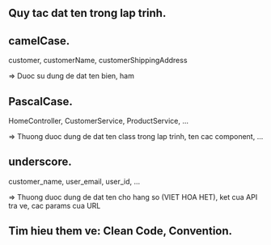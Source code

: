 ## Quy tac dat ten trong lap trinh.

## camelCase.

customer, customerName, customerShippingAddress

=> Duoc su dung de dat ten bien, ham

## PascalCase.

HomeController, CustomerService, ProductService, ...

=> Thuong duoc dung de dat ten class trong lap trinh, ten cac component, ...

## underscore.

customer_name, user_email, user_id, ...

=> Thuong duoc dung de dat ten cho hang so (VIET HOA HET), ket cua API tra ve, cac params cua URL

## Tim hieu them ve: Clean Code, Convention.